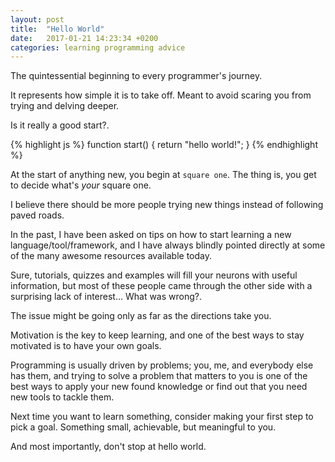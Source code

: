 ```yaml
---
layout: post
title:  "Hello World"
date:   2017-01-21 14:23:34 +0200
categories: learning programming advice
---
```

The quintessential beginning to every programmer's journey.

It represents how simple it is to take off. Meant to avoid scaring you from trying and delving deeper.

Is it really a good start?.

{% highlight js %}
function start() {
    return "hello world!";
}
{% endhighlight %}

At the start of anything new, you begin at `square one`. The thing is, you get to decide what's *your* square one.

I believe there should be more people trying new things instead of following paved roads.

In the past, I have been asked on tips on how to start learning a new language/tool/framework, and I have always blindly pointed directly at some of the many awesome resources available today.

Sure, tutorials, quizzes and examples will fill your neurons with useful information, but most of these people came through the other side with a surprising lack of interest... What was wrong?.

The issue might be going only as far as the directions take you.

Motivation is the key to keep learning, and one of the best ways to stay motivated is to have your own goals.

Programming is usually driven by problems; you, me, and everybody else has them, and trying to solve a problem that matters to you is one of the best ways to apply your new found knowledge or find out that you need new tools to tackle them.

Next time you want to learn something, consider making your first step to pick a goal. Something small, achievable, but meaningful to you.

And most importantly, don't stop at hello world.
<!-- Start with something small -->


<!-- Next time you start something, be sure to make it your own. -->


<!-- something that speaks to you -->


<!-- controversially, I'm going to say. -->


<!-- Probably what comes after: motivation to continue. -->

<!-- Now that you have this new shiny tool under your belt, it's time to actually make it work for you. -->

<!-- Programming is often driven by problems; people create things to have less of them -->

<!-- The outcome will always be a result of the effort you put down to achieve your goals (Applies to everything). -->


<!-- Starting by setting clear goals, whether you want to create your own app, or solve a problem, -->

<!-- Next time you start something, be sure to make the first step yours. -->


<!-- I'm picking this topic to start my first blog about programming, career, frontend and any ideas that (will) come to mind. -->

<!-- Developers are people that extract motivation from challenges,  -->

<!-- Don't stop at hello world, -->

<!-- Low hanging fruit -->

